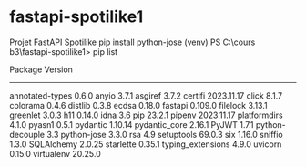 # fastapi-spotilike1
Projet FastAPI Spotilike
pip install python-jose
(venv) PS C:\cours b3\fastapi-spotilike1> pip list
>>
Package           Version
----------------- ----------
annotated-types   0.6.0
anyio             3.7.1
asgiref           3.7.2
certifi           2023.11.17
click             8.1.7
colorama          0.4.6
distlib           0.3.8
ecdsa             0.18.0
fastapi           0.109.0
filelock          3.13.1
greenlet          3.0.3
h11               0.14.0
idna              3.6
pip               23.2.1
pipenv            2023.11.17
platformdirs      4.1.0
pyasn1            0.5.1
pydantic          1.10.14
pydantic_core     2.16.1
PyJWT             1.7.1
python-decouple   3.3
python-jose       3.3.0
rsa               4.9
setuptools        69.0.3
six               1.16.0
sniffio           1.3.0
SQLAlchemy        2.0.25
starlette         0.35.1
typing_extensions 4.9.0
uvicorn           0.15.0
virtualenv        20.25.0
